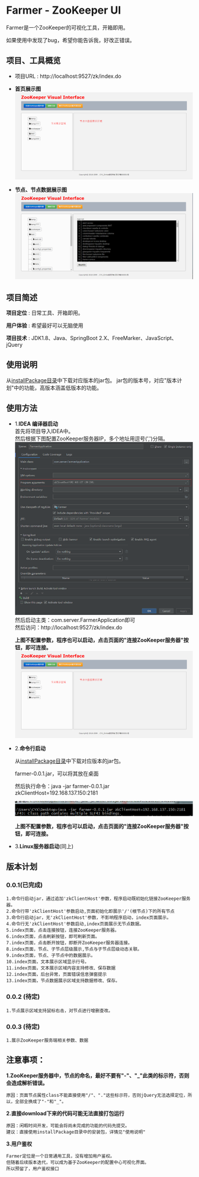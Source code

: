 # Farmer - ZooKeeper UI
Farmer是一个ZooKeeper的可视化工具，开箱即用。

如果使用中发现了bug，希望你能告诉我，好改正错误。

## 项目、工具概览

* 项目URL : http://localhost:9527/zk/index.do

* **首页展示图**<br>
![ZooKeeper-UI展示图](image/ZooKeeper-UI展示图.png)<br>

* **节点、节点数据展示图**<br>
![index页面节点-数据](image/index页面节点数据.png)<br>


## 项目简述
**项目定位** : 日常工具、开箱即用。

**用户体验** : 希望最好可以无脑使用

**项目技术** : JDK1.8、Java、SpringBoot 2.X、FreeMarker、JavaScript、jQuery


## 使用说明
从[installPackage目录](https://github.com/Simba-cheng/Farmer/tree/master/Farmer-SpringBoot/installPackage)中下载对应版本的jar包。
jar包的版本号，对应"版本计划"中的功能，高版本涵盖低版本的功能。


## 使用方法

* 1.**IDEA 编译器启动**<br>
    首先将项目导入IDEA中。<br>
    然后根据下图配置ZooKeeper服务器IP，多个地址用逗号(',')分隔。<br>
    ![IDEA编译器参数启动配置](image/IDEA编译器参数启动配置.png)
    <br>
    然后启动主类：com.server.FarmerApplication即可<br>
    然后访问：http://localhost:9527/zk/index.do<br>

    **上图不配置参数，程序也可以启动，点击页面的"连接ZooKeeper服务器"按钮，即可连接。**<br>
    ![ZooKeeper-UI展示图](image/ZooKeeper-UI展示图.png)


* 2.**命令行启动**<br>

    从[installPackage目录](https://github.com/Simba-cheng/Farmer/tree/master/Farmer-SpringBoot/installPackage)中下载对应版本的jar包。

    farmer-0.0.1.jar，可以将其放在桌面

    然后执行命令：java -jar farmer-0.0.1.jar zkClientHost=192.168.137.150:2181

    ![](image/命令行带参数启动.png)<br>

    **上图不配置参数，程序也可以启动，点击页面的"连接ZooKeeper服务器"按钮，即可连接。**<br>

* 3.**Linux服务器启动**(同上)


## 版本计划

### 0.0.1(已完成)

    1.命令行启动jar，通过追加'zkClientHost'参数，程序启动既初始化链接ZooKeeper服务器。
    2.命令行带'zkClientHost'参数启动,页面初始化即展示'/'(根节点)下的所有节点
    3.命令行启动jar，无'zkClientHost'参数，不影响程序启动，index页面展示。
    4.命令行无'zkClientHost'参数启动,index页面展示无节点数据。
    5.index页面，点击连接按钮，连接ZooKeeper服务器。
    6.index页面，点击刷新按钮，即可刷新页面。
    7.index页面，点击断开按钮，即断开ZooKeeper服务器连接。
    8.index页面，节点、子节点层级展示,节点与子节点层级动态关联。
    9.index页面，节点、子节点中的数据展示。
    10.index页面，文本展示区域显示行号。
    11.index页面，文本展示区域内容支持修改、保存数据
    12.index页面，后台异常，页面错误信息弹窗提示
    13.index页面，节点数据展示区域支持数据修改、保存。

### 0.0.2 (待定)

    1.节点展示区域支持鼠标右击，对节点进行增删查改。

### 0.0.3 (待定)
	1.展示ZooKeeper服务端相关参数、数据


## 注意事项：

**1.ZooKeeper服务器中，节点的命名，最好不要有"-"、"_"此类的标示符，否则会造成解析错误。**

    原因：页面节点属性class不能直接使用"/"、"."这些标示符，否则jQuery无法选择定位，所以，全部全换成了"-"和"_"。
    
**2.直接download下来的代码可能无法直接打包运行**

    原因：闲暇时间开发，可能会将尚未完成的功能的代码先提交。
    建议：直接使用installPackage目录中的安装包，详情见"使用说明"

**3.用户鉴权**

	Farmer定位是一个日常通用工具，没有增加用户鉴权。
	但随着后续版本迭代，可以成为基于ZooKeeper的配置中心可视化界面。
	所以预留了，用户鉴权接口